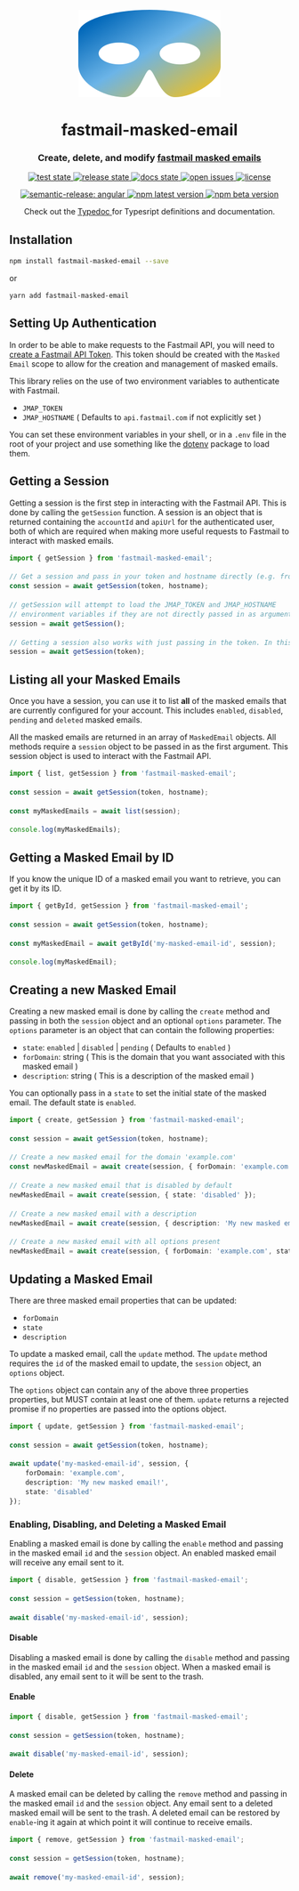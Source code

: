 
<p align="center">
  <img src="logo.png" />
</p>
<h1 align="center" style="border-bottom: none;">fastmail-masked-email</h1>
<h3 align="center">Create, delete, and modify <a href="https://www.fastmail.help/hc/en-us/articles/4406536368911-Masked-Email">fastmail masked emails</a></h3>

<p align="center">
  <a href="https://github.com/ajyey/fastmail-masked-email/actions/workflows/test.yml">
    <img alt="test state" src="https://github.com/ajyey/fastmail-masked-email/actions/workflows/test.yml/badge.svg?branch=master">
  </a>
  <a href="https://github.com/ajyey/fastmail-masked-email/actions/workflows/release.yml">
    <img alt="release state" src="https://github.com/ajyey/fastmail-masked-email/actions/workflows/release.yml/badge.svg?branch=master">
  </a>
  <a href="https://github.com/ajyey/fastmail-masked-email/actions/workflows/docs.yml">
    <img alt="docs state" src="https://github.com/ajyey/fastmail-masked-email/actions/workflows/docs.yml/badge.svg?branch=master">
  </a>
  <a href="https://github.com/ajyey/fastmail-masked-email/issues?q=is%3Aopen+is%3Aissue">
    <img alt="open issues" src="https://img.shields.io/github/issues-raw/ajyey/fastmail-masked-email">
  </a>
  <a href="https://github.com/ajyey/fastmail-masked-email/blob/master/LICENSE">
    <img alt="license" src="https://img.shields.io/github/license/ajyey/fastmail-masked-email">
  </a>
</p>
<p align="center">
  <a href="https://github.com/semantic-release/semantic-release/tree/master">
    <img alt="semantic-release: angular" src="https://img.shields.io/badge/semantic--release-angular-e10079?logo=semantic-release">
  </a>
  <a href="https://www.npmjs.com/package/fastmail-masked-email">
    <img alt="npm latest version" src="https://img.shields.io/npm/v/fastmail-masked-email/latest.svg">
  </a>
  <a href="https://www.npmjs.com/package/fastmail-masked-email">
    <img alt="npm beta version" src="https://img.shields.io/npm/v/fastmail-masked-email/beta.svg">
  </a>
</p>
<p align="center">
  Check out the
  <a href="https://github.com/semantic-release/semantic-release/tree/master">
    Typedoc
  </a>
  for Typesript definitions and documentation.

</p>


## Installation


```bash
npm install fastmail-masked-email --save
```
or
```bash
yarn add fastmail-masked-email
```

## Setting Up Authentication
In order to be able to make requests to the Fastmail API, you will need to [create a Fastmail API Token](https://www.fastmail.help/hc/en-us/articles/5254602856719-API-tokens).
This token should be created with the `Masked Email` scope to allow for the creation and management of masked emails.

This library relies on the use of two environment variables to authenticate with Fastmail.

- `JMAP_TOKEN`
- `JMAP_HOSTNAME` ( Defaults to `api.fastmail.com` if not explicitly set )

You can set these environment variables in your shell, or in a `.env` file in the root of your project and use something like the [dotenv](https://www.npmjs.com/package/dotenv) package to load them.

## Getting a Session
Getting a session is the first step in interacting with the Fastmail API. This is done by calling the `getSession` function.
A session is an object that is returned containing the `accountId` and `apiUrl` for the authenticated user,
both of which are required when making more useful requests to Fastmail to interact with masked emails.


```typescript
import { getSession } from 'fastmail-masked-email';

// Get a session and pass in your token and hostname directly (e.g. from using dotenv)
const session = await getSession(token, hostname);

// getSession will attempt to load the JMAP_TOKEN and JMAP_HOSTNAME
// environment variables if they are not directly passed in as arguments
session = await getSession();

// Getting a session also works with just passing in the token. In this case, the hostname will default to api.fastmail.com
session = await getSession(token);
```

## Listing all your Masked Emails
Once you have a session, you can use it to list **all** of the masked emails that are currently configured for your account.
This includes `enabled`, `disabled`, `pending` and `deleted` masked emails.

All the masked emails are returned in an array of `MaskedEmail` objects.
All methods require a `session` object to be passed in as the first argument. This session object is used to interact with the
Fastmail API.

```typescript
import { list, getSession } from 'fastmail-masked-email';

const session = await getSession(token, hostname);

const myMaskedEmails = await list(session);

console.log(myMaskedEmails);
```

## Getting a Masked Email by ID
If you know the unique ID of a masked email you want to retrieve, you can get it by its ID.

```typescript
import { getById, getSession } from 'fastmail-masked-email';

const session = await getSession(token, hostname);

const myMaskedEmail = await getById('my-masked-email-id', session);

console.log(myMaskedEmail);
```


## Creating a new Masked Email
Creating a new masked email is done by calling the `create` method and passing in both the `session` object and an optional `options` parameter.
The `options` parameter is an object that can contain the following properties:

- `state`: `enabled` | `disabled` | `pending` ( Defaults to `enabled` )
- `forDomain`: string ( This is the domain that you want associated with this masked email )
- `description`: string ( This is a description of the masked email )

You can optionally pass in a `state` to set the initial state of the masked email. The default state is `enabled`.

```typescript
import { create, getSession } from 'fastmail-masked-email';

const session = await getSession(token, hostname);

// Create a new masked email for the domain 'example.com'
const newMaskedEmail = await create(session, { forDomain: 'example.com' });

// Create a new masked email that is disabled by default
newMaskedEmail = await create(session, { state: 'disabled' });

// Create a new masked email with a description
newMaskedEmail = await create(session, { description: 'My new masked email' });

// Create a new masked email with all options present
newMaskedEmail = await create(session, { forDomain: 'example.com', state: 'enabled', description: 'My new masked email' });
```

## Updating a Masked Email
There are three masked email properties that can be updated:
- `forDomain`
- `state`
- `description`

To update a masked email, call the `update` method.
The `update` method requires the `id` of the masked email to update, the `session` object, an  `options` object.

The `options` object can contain any of the above three properties properties, but MUST contain at least one of them.
`update` returns a rejected promise if no properties are passed into the options object.


```typescript
import { update, getSession } from 'fastmail-masked-email';

const session = await getSession(token, hostname);

await update('my-masked-email-id', session, {
	forDomain: 'example.com',
	description: 'My new masked email!',
	state: 'disabled'
});
```


### Enabling, Disabling, and Deleting a Masked Email
Enabling a masked email is done by calling the `enable` method and passing in the masked email `id` and the `session` object.
An enabled masked email will receive any email sent to it.

```typescript
import { disable, getSession } from 'fastmail-masked-email';

const session = getSession(token, hostname);

await disable('my-masked-email-id', session);
```
#### Disable
Disabling a masked email is done by calling the `disable` method and passing in the masked email `id` and the `session` object.
When a masked email is disabled, any email sent to it will be sent to the trash.

#### Enable
```typescript
import { disable, getSession } from 'fastmail-masked-email';

const session = getSession(token, hostname);

await disable('my-masked-email-id', session);
```
#### Delete
A masked email can be deleted by calling the `remove` method and passing in the masked email `id` and the `session` object.
Any email sent to a deleted masked email will be sent to the trash.
A deleted email can be restored by `enable`-ing it again at which point it will continue to receive emails.

```typescript
import { remove, getSession } from 'fastmail-masked-email';

const session = getSession(token, hostname);

await remove('my-masked-email-id', session);
```
